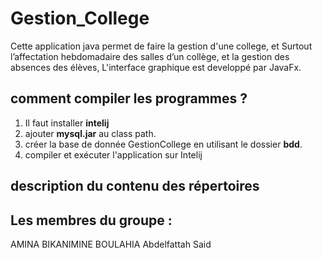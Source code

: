 # Gestion_College
Cette application java permet de faire la gestion d'une college, et Surtout l’affectation hebdomadaire des salles d’un collège, et la gestion des
absences des élèves, L'interface graphique est developpé par JavaFx.

## comment compiler les programmes ?
1. Il faut installer **intelij**
2. ajouter **mysql.jar** au class path.
3. créer la base de donnée GestionCollege en utilisant le dossier **bdd**.
4. compiler et exécuter l'application sur Intelij

## description du contenu des répertoires


## Les membres du groupe :
AMINA BIKANIMINE
BOULAHIA Abdelfattah 
Said
